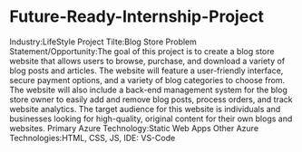 # Future-Ready-Internship-Project
Industry:LifeStyle
Project Tilte:Blog Store
Problem Statement/Opportunity:The goal of this project is to create a blog store website that allows users to browse, purchase, and download a variety of blog posts and articles. The website will feature a user-friendly interface, secure payment options, and a variety of blog categories to choose from. The website will also include a back-end management system for the blog store owner to easily add and remove blog posts, process orders, and track website analytics. The target audience for this website is individuals and businesses looking for high-quality, original content for their own blogs and websites.
Primary Azure Technology:Static Web Apps
Other Azure Technologies:HTML, CSS, JS, IDE: VS-Code
